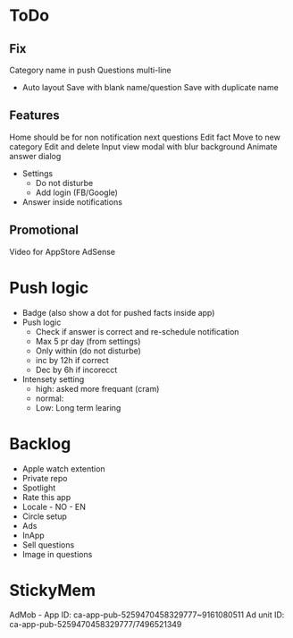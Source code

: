#  ToDo

## Fix
Category name in push
Questions multi-line
- Auto layout
Save with blank name/question
Save with duplicate name

## Features
Home should be for non notification
    next questions
Edit fact
     Move to new category
Edit and delete
Input view modal with blur background
Animate answer dialog
- Settings
    - Do not disturbe
    - Add login (FB/Google)
- Answer inside notifications

## Promotional
Video for AppStore
AdSense

# Push logic
- Badge (also show a dot for pushed facts inside app)
- Push logic
    - Check if answer is correct and re-schedule notification
    - Max 5 pr day (from settings)
    - Only within (do not disturbe)
    - inc by 12h if correct
    - Dec by 6h if incorecct
- Intensety setting
    - high: asked more frequant (cram)
    - normal:
    - Low: Long term learing


# Backlog
- Apple watch extention
- Private repo
- Spotlight
- Rate this app
- Locale - NO - EN
- Circle setup
- Ads
- InApp
- Sell questions
- Image in questions




# StickyMem

AdMob - App ID: ca-app-pub-5259470458329777~9161080511
Ad unit ID: ca-app-pub-5259470458329777/7496521349
